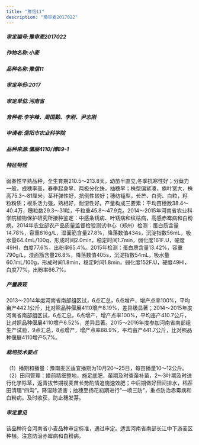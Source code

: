 ```yaml
---
title: "豫信11"
description: "豫审麦2017022"
---
```

##### 审定编号:豫审麦2017022

##### 作物名称:小麦

##### 品种名称:豫信11

##### 审定年份:2017

##### 审定单位:河南省

##### 育种者:李宇峰、周国勤、李刚、尹志刚

##### 申请者:信阳市农业科学院

##### 品种来源:偃展4110/博89-1

##### 特征特性
弱春性早熟品种，全生育期210.5～213.8天。幼苗半直立,冬季抗寒性好；分蘖力一般，成穗率高，春季起身早，两极分化快，抽穗早；株型偏紧凑，旗叶宽大，株高75.3～81厘米，茎秆弹性好，抗倒性较好；穗纺锤型，长芒、白壳、白粒，籽粒粉质；根系活力强，熟相好，耐湿性好。产量构成三要素：平均亩穗数38.4～40.4万，穗粒数29.3～31粒，千粒重45.8～47.9克。2014～2015年河南省农业科学院植物保护研究所接种鉴定：中感条锈病、叶锈病和纹枯病，高感赤霉病和白粉病。2014年农业部农产品质量监督检验测试中心（郑州）检测：蛋白质含量14.78%，容重816g/L，湿面筋含量27.8%，降落数值434s，沉淀指数56mL，吸水量64.4mL/100g，形成时间2.0min，稳定时间1.7min，弱化度161F.U，硬度49HI，白度77.6%，出粉率65.4%。2015年检测：蛋白质含量13.42%，容重790g/L，湿面筋含量26.8%，降落数值405s，沉淀指数54mL，吸水量60.1mL/100g，形成时间1.8min，稳定时间1.8min，弱化度152F.U，硬度49HI，白度77%，出粉率66.7%。

##### 产量表现
2013～2014年度河南省南部组区试，6点汇总，6点增产，增产点率100%，平均亩产442.1公斤，比对照品种偃展4110增产8.19%，差异极显著；2014～2015年度河南省南部组区试，6点汇总，6点增产，增产点率100%，平均亩产410.7公斤，比对照品种偃展4110增产6.52%，差异显著。2015～2016年度参加河南省南部组生产试验，9点汇总，8点增产，增产点率88.9%，平均亩产441.7公斤，比对照品种偃展4110增产5.7%。

##### 栽培技术要点
（1）播期和播量：豫南麦区适宜播期为10月20～25日，每亩播量10～12公斤。（2）田间管理：播前精细整地，施足底肥，苗期及时查苗补苗，2～3叶期及时进行化学除草，返青拔节期视麦苗长势酌情追施速效肥；中后期做好田间排水，稻茬田清理“四沟”，降湿除渍害；抽穗至扬花初期进行“一喷三防”，重点防治赤霉病和白粉病。及时收获，防止穗发芽。

##### 审定意见
该品种符合河南省小麦品种审定标准，通过审定。适宜河南省南部长江中下游麦区种植。注意防治赤霉病和白粉病。
